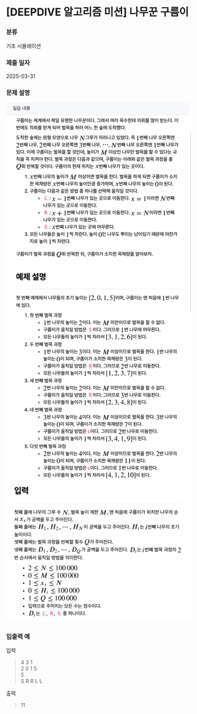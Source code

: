 # [DEEPDIVE 알고리즘 미션] 나무꾼 구름이

### 분류

기초 시뮬레이션

### 제출 일자

2025-03-31

### 문제 설명

![문제설명](../img/나무꾼구름이.png)
![문제 입력 설명](../img/나무꾼구름이입력.png)

### 입출력 예

입력

> 4 3 1  
> 2 0 1 5  
> 5  
> S R R L L

출력

> 11
